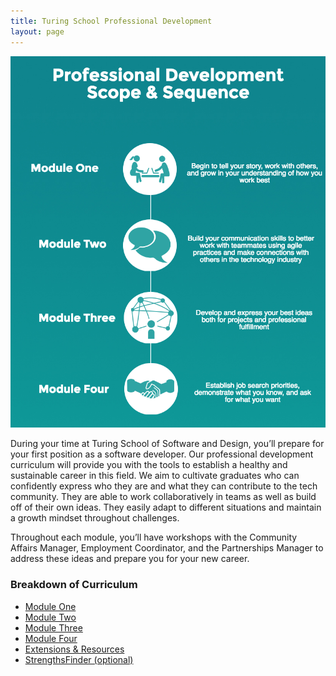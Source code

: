 ```yaml
---
title: Turing School Professional Development
layout: page
---
```


![Scope & Sequence](images/pd_scope_and_sequence.png)

During your time at Turing School of Software and Design, you’ll prepare for your first position as a software developer. Our professional development curriculum will provide you with the tools to establish a healthy and sustainable career in this field. We aim to cultivate graduates who can confidently express who they are and what they can contribute to the tech community. They are able to work collaboratively in teams as well as build off of their own ideas. They easily adapt to different situations and maintain a growth mindset throughout challenges.

Throughout each module, you’ll have workshops with the Community Affairs Manager, Employment Coordinator, and the Partnerships Manager to address these ideas and prepare you for your new career.

### Breakdown of Curriculum
* [Module One](https://github.com/turingschool/professional_skills/blob/master/module_one/index.md)
* [Module Two](https://github.com/turingschool/professional_skills/blob/master/module_two/index.md)
* [Module Three](https://github.com/turingschool/professional_skills/blob/master/module_three/index.md)
* [Module Four](module_four)
* [Extensions & Resources](extensions_and_resources)
* [StrengthsFinder (optional)](strengths_finder)
